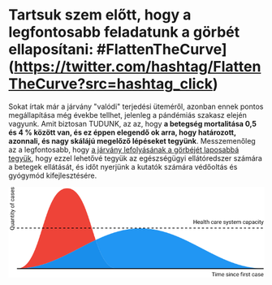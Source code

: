 # Tartsuk szem előtt, hogy a legfontosabb feladatunk **a görbét ellaposítani**: **\#FlattenTheCurve**](https://twitter.com/hashtag/FlattenTheCurve?src=hashtag_click)

Sokat írtak már a járvány "valódi" terjedési üteméről, azonban ennek pontos megállapítása még évekbe tellhet, jelenleg a pándémiás szakasz elején vagyunk. Amit biztosan TUDUNK, az az, hogy **a betegség mortalitása 0,5 és 4 % között van, és ez éppen elegendő ok arra, hogy határozott, azonnali, és nagy skálájú megelőző lépéseket tegyünk**. Messzemenőleg az a legfontosabb, hogy [a járvány lefolyásának a görbéjét laposabbá tegyük](https://www.economist.com/briefing/2020/02/29/covid-19-is-now-in-50-countries-and-things-will-get-worse), hogy ezzel lehetővé tegyük az egészségügyi ellátóredszer számára a betegek ellátását, és időt nyerjünk a kutatók számára védőoltás és gyógymód kifejlesztésére.

![](images/health-system-capacity.svg)
